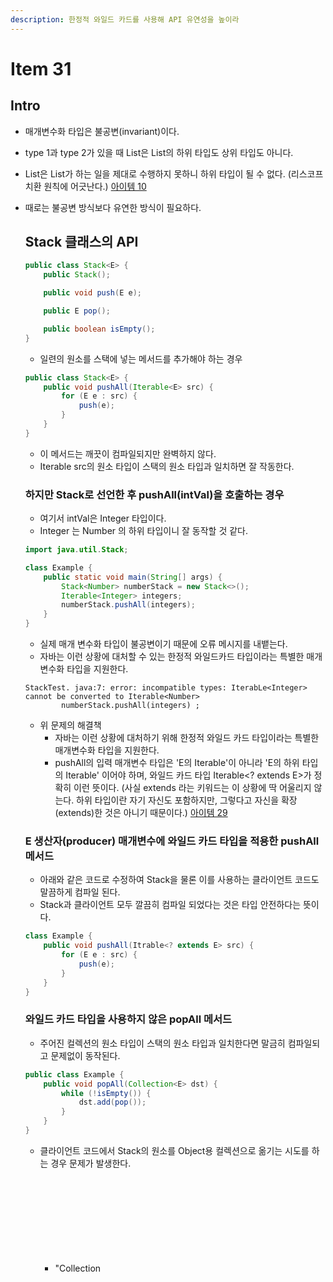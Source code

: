```yaml
---
description: 한정적 와일드 카드를 사용해 API 유연성을 높이라
---
```


# Item 31

## Intro

- 매개변수화 타입은 불공변(invariant)이다.
- type 1과 type 2가 있을 때 List<Type1>은 List<Type2>의 하위 타입도 상위 타입도 아니다.
- List<String>은 List<Object>가 하는 일을 제대로 수행하지 못하니 하위 타입이 될 수 없다.
  (리스코프 치환 원칙에 어긋난다.) [아이템 10]()

- 때로는 불공변 방식보다 유연한 방식이 필요하다.

## Stack 클래스의 API

```java
public class Stack<E> {
    public Stack();

    public void push(E e);

    public E pop();

    public boolean isEmpty();
}
```

- 일련의 원소를 스택에 넣는 메서드를 추가해야 하는 경우

```java
public class Stack<E> {
    public void pushAll(Iterable<E> src) {
        for (E e : src) {
            push(e);
        }
    }
}
```

- 이 메서드는 깨끗이 컴파일되지만 완벽하지 않다.
- Iterable src의 원소 타입이 스택의 원소 타입과 일치하면 잘 작동한다.

### 하지만 Stack<Number>로 선언한 후 pushAll(intVal)을 호출하는 경우

- 여기서 intVal은 Integer 타입이다.
- Integer 는 Number 의 하위 타입이니 잘 동작할 것 같다.

```java
import java.util.Stack;

class Example {
    public static void main(String[] args) {
        Stack<Number> numberStack = new Stack<>();
        Iterable<Integer> integers;
        numberStack.pushAll(integers);
    }
}
```

- 실제 매개 변수화 타입이 불공변이기 때문에 오류 메시지를 내뱉는다.
- 자바는 이런 상황에 대처할 수 있는 한정적 와일드카드 타입이라는 특별한 매개변수화 타입을 지원한다.

```shell
StackTest. java:7: error: incompatible types: IterabLe<Integer> 
cannot be converted to Iterable<Number>
        numberStack.pushAll(integers) ;
```

- 위 문제의 해결책
	- 자바는 이런 상황에 대처하기 위해 한정적 와일드 카드 타입이라는 특별한 매개변수화 타입을 지원한다.
	- pushAll의 입력 매개변수 타입은 'E의 Iterable'이 아니라 'E의 하위 타입의 Iterable' 이어야 하며, 와일드 카드 타입 Iterable<? extends E>가 정확히 이런 뜻이다.
	  (사실 extends 라는 키워드는 이 상황에 딱 어울리지 않는다. 하위 타입이란 자기 자신도 포함하지만, 그렇다고 자신을 확장(extends)한 것은 아니기 때문이다.) [아이템 29]()

### E 생산자(producer) 매개변수에 와일드 카드 타입을 적용한 pushAll 메서드

- 아래와 같은 코드로 수정하여 Stack을 물론 이를 사용하는 클라이언트 코드도 말끔하게 컴파일 된다.
- Stack과 클라이언트 모두 깔끔히 컴파일 되었다는 것은 타입 안전하다는 뜻이다.

```java
class Example {
    public void pushAll(Itrable<? extends E> src) {
        for (E e : src) {
            push(e);
        }
    }
}
```

### 와일드 카드 타입을 사용하지 않은 popAll 메서드

- 주어진 컬렉션의 원소 타입이 스택의 원소 타입과 일치한다면 말금히 컴파일되고 문제없이 동작된다.

```java
public class Example {
    public void popAll(Collection<E> dst) {
        while (!isEmpty()) {
            dst.add(pop());
        }
    }
}
```

- 클라이언트 코드에서 Stack<Number>의 원소를 Object용 컬렉션으로 옮기는 시도를 하는 경우 문제가 발생한다.
	- "Collection<Object>는 Collection<Number>의 하위 타입이 아니다." 라는 오류를 발생시킨다.
	- 이와 같은 경우도 와일드 카드를 통해 해결할 수 있다.

```java
public class Client {
    public static void main(String[] args) {
        Stack<Number> numberStack = new Stack<>();
        Collection<Object> objects; //= ...;
        numberStack.popAll(objects);
    }
}
```

### E 소비자(consumer) 매개 변수에 와일드 카드 타입 적용한 popAll 메서드

- popAll의 입력 매개변수의 타입이 'E의 Collection'이 아니라 'E의 상위 타입의 Collection'이어야 한다.
  (모든 타입은 자기 자신의 상위 타입이다.)

- 와일드 카드 타입을 사용한 Collection<? super E>가 정확히 이런 의미이다.

```java
public class Example {
    public void popAll(Collection<? super E> dst) {
        while (!isEmpty()) {
            dst.add(pop());
        }
    }
}
```

> 중간 정리

- 유연성을 극대화하려면 원소의 생산자나 소비자용 입력 매개변수에 와일드카드 타입을 사용해야 한다.
- 입력 매개변수가 생산자와 소비자 역할을 동시에 한다면 와일드 카드 타입을 써도 좋을 게 없다.
- 타입을 정확히 지정해야 하는 상황으로, 이때는 와일드 카드 타입을 쓰지 않아야 한다.

> 펙스(PECS): producer-extends, consumer-super

- 와일드카드 타입을 써야하는지에 대한 상황을 분별할 수 있는 기준
- 매개변수화 타입 T가 생상자인경우 <? extends T>를 사용하고, 소비자인 경우 <? super T>를 사용해야 한다.
- Stack 예
	- pushAll의 src 매개변수는 Stack이 사용할 E 인스턴스를 생산하므로 src의 적절한 타입은 Iterable<? extends E>이다.
	- popAll의 dst 매개변수는 Stack으로부터 E 인스턴스를 소비하므로 dst의 적절한 타입은 Collection<? super E> 이다.

- PECS 공식은 와일드카드 타입을 사용하는 기본원칙

## Chooser 클래스에 와일드 카드 적용 예시

- 코드 상황
	- 생성자로 넘겨지는 choices 컬렉션은 T 타입의 값을 생산하기만 하나, T를 확장하는 와일드카드 타입을 사용해 선언해야 한다.

```java
public class Chooser<T> {
    private final List<T> choiceList;

    public Chooser(Collection<? extends T> choices) {
        choiceList = new ArrayList<>(choices);
    }

    public T choose() {
        Random rnd = ThreadLocalRandom.current();
        return choiceList.get(rnd.nextInt(choiceList.size));
    }
}
```

- 변경 후 차이점
	- Chooser<Number>의 생성자에 List<Integer>를 넘기는 상황에서 수정 전에는 컴파일 조차 되지 않는다.
	- 한정적 와일드카드 타입으로 선언하여 수정한 뒤의 생성자에서는 문제가 사라진다.

> item 30 의 union 코드 수정

- PECS 공식에 따라 수정
- 반환 타입은 여전히 Set<E> 이다.
	- 반환 타입에는 한정적 와일드카드 타입을 사용하면 안된다.
	- 유연성을 높여주기는 커녕 클라이언트 코드에서도 와일드카드 타입을 써야 한다.

```java
class Example {
    public static <E> Set<E> union(Set<? extends E> si, Set<? extends E> s2) {
        Set<E> result = new HashSet<>(sl);
        result.addAll(s2);
        return result;
    }
}
```

- 수정된 코드를 사용하는 클라이언트 코드는 말끔하게 컴파일 된다.

```java
class Client {
    public static void main(String[] args) {
        Set<Integer> integers = Set.of(1, 3, 5);
        Set<Double> doubles = Set.of(2.0, 4.0, 6.0);
        Set<Number> numbers = union(integers, doubles);
    }
}
```

> 정리

- 클라이언트 코드는 와일드카드 타입이 쓰였다는 사실조차 의식하지 못한다.
- 받아들여야 할 매개변수를 받고 거절해야 할 매개변수는 거절하는 작업이 알아서 이루어진다.
- 클라이언트에서 와일드카드 타입을 신경써야 한다면 그 API에 무슨 문제가 있을 가능성이 크다.
- 7버전 전가지는 컴파일러가 올바른 타입을 추론하지 못할 때 언제든 명시적 타입 인수(explicit type argument)를 사용하여 타입을 알려주면 된다.

```java
class Example {
    Set<Number> numbers = Union.<Number>union(integers, doubles);
}
```

> 매개변수(parameter)와 인수(argument)의 차이

- 매개 변수는 메서드 선언에 정의한 변수
- 인수는 메서드 호출 시 넘기는 '실제값'

## item 30의 max 메서드 수정

- PECS 공식에 따른 수정
	- 입력 매개변수에서는 E 인스턴스를 생산하므로 원래의 List<E>를 List<? extends E>로 수정
	- 기존 설명에서 E가 Comparable<E>를 확장한다고 정의, 이때 Comparable<E>는 E 인스턴스를 소비한다.
	- 그래서 매개변수화 타입 Comparable<E> 한정적 와일드카드 타입인 Comparable<? super E>로 대체한다.
	- Comparable은 언제나 소비자이므로, 일반적으로 Comparable<E> 보다는 Comparable<? super E>를 사용하는 편이 좋다.
	- Comparator 도 마찬가지로 Comparator<E> 보다는 Comparator<? super E>를 사용하는 편이 좋다.

```java
class Example {
    // 수정 전 메서드
    public static <E extends Comparable<E>> E max(List<E> c);

    // 수정 후
    public static <E extends Comparable<? super E>> E max(List<? extends E> list);
}
```

- 수정된 메서드를 호출하는 클라이언트
	- 수정 전의 max 메서드는 java.util.concurrent 패키지의 ScheduledFuture 클래스가 Comparable<ScheduledFuture>를 구현하지 않았기 때문이다.
	- ScheduledFuture는 Delayed의 하위 인터페이스이고, Delayed는 Comparable<Delayed>를 확장했다.
	- 결국, ScheduledFuture의 인스턴스는 다른 ScheduledFuture 인스턴스 뿐 아니라 Delayed 인스턴스와도 비교할 수 있어서 수정 전 max가 이 리스트를 거부하는 것이다.
	- 일반화하여 정리해보면, Comparable 혹은 Comparator 를 직접 구현하지 않고, 직접 구현한 다른 타입을 확장한 타입을 지원하기 위해 와일드카드가 필요하다.

```java
class Client {
    public static void main(String[] args) {
        List<ScheduledFuture<?>> scheduledFutures; // = ...;
    }
}
```

## 메서드 정의 시 비한정적 타입 매개변수와 비한정적 와일드 카드 중 어떤 방법이 좋을까?

- 타입 매개변수와 와일드 카드에는 공통되는 부분이 있다.
- 메서드를 정의할 때 둘 중 어느 것을 사용해도 된다.

```java
class Example {
    public static <E> void swap(List<E> list, int i, int j); // 비한정적 타입 매개변수 사용

    public static void swap(List<?> list, int i, int j); // 비한정적 와일드 카드 사용
}
```

- public API를 정의하는 경우 두 번째 방법을 사용하는 것이 좋다.
	- 어떤 리스트든 이 메서드에 넘기면 명시한 인덱스의 원소들을 교환해 줄 것이다.
	- 신경 써야 할 타입 매개변수도 없다.


- 기본 규칙
	- 메서드 선언에 타입 매개변수가 한 번만 나오면 와일드 카드로 대체하라
	- 이때 비한정적 타입 매개변수인 경우 비한정적 와일드카드로 바꾸고, 한정적 타입 매개변수라면 한정적 와일드카드로 바꾸면 된다.

- 두 번째 방법을 사용하는 경우 주의사항
	- 방금 꺼낸 원소를 리스트에 다시 넣을 수 없는 오류를 발생시키면서 컴파일 되지 않는다.
	- 원인은 리스트의 타입이 List<?>인데, List<?>에는 null 외에 어떤 값도 넣을 수 없다는데에 있다.

```java
class Example {
    public static void swap(List<?> list, int i, int j) {
        list.set(i, list.set(j, list.get(i)));
    }
}
```

- 위 문제는 형변환이나 리스트의 로 타입을 사용하지 않고도 해결할 수 있는 방법이 있다.
	- 와일드 카드 타입의 실제 타입을 알려주는 메서드를 private 도우미 메서드로 따로 작성하여 활용하는 방법이다.
	- 실제 타입을 알아내려면 이 도우미 메서드는 제네릭 메서드여야 한다.

```java
class Example {
    public static void swap(List<?> list, int i, int j) {
        swapHelper(list, i, j);
    }

    // 와일드카드 타입을 실제 타입으로 바꿔주는 private 도우미 메서드
    public static <E> void swapHelper(List<E> list, int i, int j) {
        list.set(i, list.set(j, list.get(i)));
    }
}
```

- swapHelper 메서드는 리스트가 List<E>임을 알고 있다.
	- 즉, 이 리스트에서 꺼낸 값의 타입은 항상 E이고, E 타입의 값이라면 이 리스트에 넣어도 안전함을 알고있다.
	- swap 메서드를 호출하는 클라이언트는 복잡한 swapHelper의 존재를 모른 채 그 혜택을 누리는 것이다.

## 핵심 정리

- 조금 복잡하더라도 와일드 카드 타입을 적용하면 API가 훨씬 유연해진다.
- 널리 쓰일 라이브러리를 작성한다면 반드시 와일드카드 타입을 적절히 사용해야 한다.
- PECS 공식을 기억하자
	- 생산자(producer)는 extends를 소비자(consumer)는 super를 사용한다.
	- Comparable과 Comparator는 모두 소비자라는 사실을 잊지 않아야 한다.
